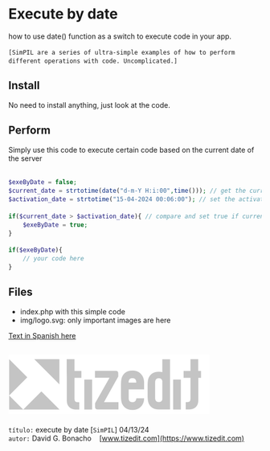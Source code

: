 
# Execute by date
how to use date() function as a switch to execute code in your app.

`[SimPIL are a series of ultra-simple examples of how to perform different operations with code. Uncomplicated.]`

## Install
No need to install anything, just look at the code.

## Perform
Simply use this code to execute certain code based on the current date of the server
```php

$exeByDate = false;
$current_date = strtotime(date("d-m-Y H:i:00",time())); // get the current date
$activation_date = strtotime("15-04-2024 00:06:00"); // set the activation date

if($current_date > $activation_date){ // compare and set true if current date is greater than activation date
    $exeByDate = true;
}

if($exeByDate){
    // your code here
}
```

## Files
- index.php with this simple code
- img/logo.svg: only important images are here 

[Text in Spanish here](README_ES.MD)

![](img/logo.svg)
---
`título:` execute by date [`SimPIL`] 04/13/24\
`autor:` David G. Bonacho &nbsp;&nbsp;  [www.tizedit.com](https://www.tizedit.com)